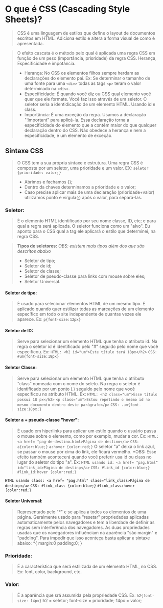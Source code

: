 # O que é CSS (Cascading Style Sheets)? 

> CSS é uma linguagem de estilos que define o layout de documentos escritos em HTML. Adiciona estilo e altera a forma visual de como é apresentada.

> O efeito cascata é o método pelo qual é aplicada uma regra CSS em função de um peso (importância, prioridade) da regra CSS. Herança, Especificidade e impotância.  
> - Herança: No CSS os elementos filhos sempre herdam as declarações do elemento pai. Ex: Se determinar o tamanho de uma fonte para uma `<div>` todas as tags `<p>` teram o valor determinado na `<div>`. 
> - Especificidade: É quando você diz ou CSS qual elemento você quer que ele formate. Você faz isso através de um seletor. O seletor seria a identidicação de um elemento HTML. Usando id e class. 
> - Importância: É uma exceção da regra. Usamos a declaração "!important" para aplicá-la. Essa declaração torna a especificidade do elemento que a contém maior do que qualquer declaração dentro do CSS. Não obedece a herança e nem a especificidade, é um elemento de exceção.


## Sintaxe CSS

> O CSS tem a sua própria sintaxe e estrutura. Uma regra CSS é composta por um seletor, uma prioridade e um valor. EX:
`seletor {prioridade: valor;}`
> - Abrimos e fechamos {};
> - Dentro da chaves determinamos a prioridade e o valor;
> - Caso precise aplicar mais de uma declaração (prioridade+valor) utilizamos ponto e vírgula(;) após o valor, para separá-las.

### Seletor:
> É o elemento HTML identificado por seu nome classe, ID, etc; e para qual a regra será aplicada. O seletor funciona como um "alvo". Eu aponto para o CSS qual a tag ele aplicará o estilo que determinei, na regra CSS. 

> **Tipos de seletores:** *OBS: existem mais tipos além dos que são descritos abaixo*
> - Seletor de tipo;
> - Seletor de id;
> - Seletor de classe;
> - Seletor de pseudo-classe para links com mouse sobre eles;
> - Seletor Universal. 

#### Seletor de tipo:
> É usado para selecionar elementos HTML de um mesmo tipo. É aplicado quando quer estilizar todas as marcações de um elemento específico em todo o site independente de quantas vezes ele aparece. Ex: `p{font-size:12px}`

#### Seletor de ID:
> Serve para selecionar um elemento HTML que tenha o atributo id. Na regra o seletor id é identificado pelo "#" seguido pelo nome que você especificou. Ex: `HTML: <h2 id="um">Este título terá 18px</h2>`
`CSS: #um{font-size:18px}`

#### Seletor Classe:
> Serve para selecionar um elemento HTML que tenha o atributo "class" nomeada com o nome do seleto. Na regra o seletor é identificado por um ponto (.) seguido pelo nome que você especificou no atributo HTML. Ex: `HTML: <h2 class="um">Esse título possui 18 px</h2>`
`<p class="um">Estou repetindo o mesmo id no mesmo documento dentro deste parágrafo</p>`
`CSS: .um{font-size:18px;}`

#### Seletor a + pseudo-classe "hover": 
> É usado em hiperlinks para aplicar um estilo quando o usuário passa o mouse sobre o elemento, como por exemplo, mudar a cor. Ex: `HTML: <a href= "pag-de-destino.html>Página de destino</a>`
`CSS: a{color:blue;}`
`a:hover {color:red;}`
> O seletor "a" deixa o link azul, se passar o mouse por cima do link, ele ficará vermelho. *OBS: Esse efeito também acontecerá quando você preferir usa id ou class no lugar do seletor do tipo "a". Ex: `HTML usando id: <a href= "pag.html" id="link_id>Página de destinp</a>`
`CSS: #link_id {color:blue;}`
`#link_id:hover {color:red;}` 

`HTML usando class: <a href= "pag.html" class="link_class>Página de destinp</a>`
`CSS: #link_class {color:blue;}`
`#link_class:hover {color:red;}`

#### Seletor Universal:
> Representado pelo "*" e se aplica a todos os elementos de uma página. Geralmente usado para "resetar" propriedades aplicadas automaticamente pelos navegadores e tem a liberdade de definir as regras sem interferência dos navegadores. As duas propriedades usadas que os navegadores influênciam na aparência "são margin" e "padding". Para impedir que isso aconteça basta aplicar a sintaxe abaixo: 
                  *{
                    margin:0
                    padding:0;
                    }



### Prioridade:
> É a característica que será estilizada de um elemento HTML, no CSS. Ex: font, color, background, etc.

### Valor: 
> É a aparência que srá assumida pela propriedade CSS. Ex: `h2{font-size: 14px}`
> h2 = seletor;
> font-size = prioridade;
> 14px = valor;

